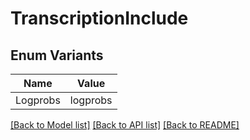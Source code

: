 # TranscriptionInclude

## Enum Variants

| Name | Value |
|---- | -----|
| Logprobs | logprobs |


[[Back to Model list]](../README.md#documentation-for-models) [[Back to API list]](../README.md#documentation-for-api-endpoints) [[Back to README]](../README.md)


